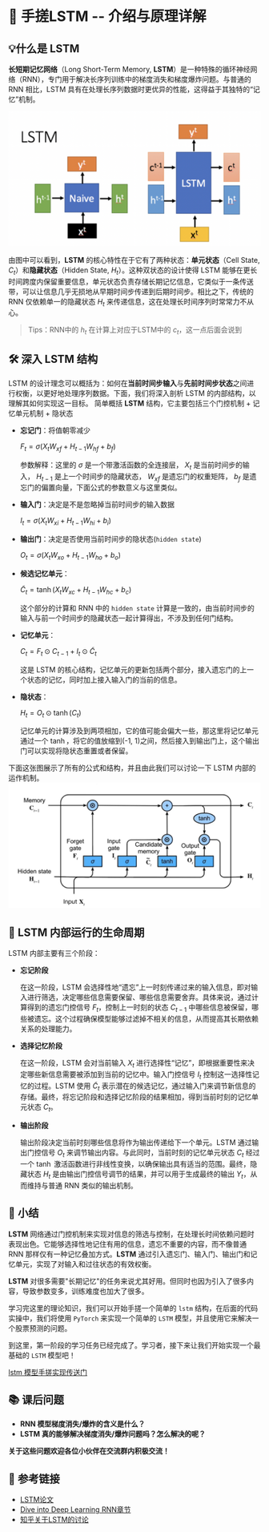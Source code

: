 # 🤖 手搓**LSTM** -- 介绍与原理详解

## **💡什么是 LSTM**

**长短期记忆网络**（Long Short-Term Memory, **LSTM**）是一种特殊的循环神经网络（RNN），专门用于解决长序列训练中的梯度消失和梯度爆炸问题。与普通的 RNN 相比，LSTM 具有在处理长序列数据时更优异的性能，这得益于其独特的“记忆”机制。

![](./images/rnn_vs_lstm.png)

由图中可以看到，**LSTM** 的核心特性在于它有了两种状态：**单元状态**（Cell State, $C_t$）和**隐藏状态**（Hidden State, $H_t$）。这种双状态的设计使得 LSTM 能够在更长时间跨度内保留重要信息，单元状态负责存储长期记忆信息，它类似于一条传送带，可以让信息几乎无损地从早期时间步传递到后期时间步。相比之下，传统的 RNN 仅依赖单一的隐藏状态 $H_t$ 来传递信息，这在处理长时间序列时常常力不从心。
> Tips：RNN中的 $h_t$ 在计算上对应于LSTM中的 $c_t$，这一点后面会说到

## **🛠️ 深入 LSTM 结构**
LSTM 的设计理念可以概括为：如何在**当前时间步输入**与**先前时间步状态**之间进行权衡，以更好地处理序列数据。下面，我们将深入剖析 LSTM 的内部结构，以理解其如何实现这一目标。
简单概括 **LSTM** 结构，它主要包括三个门控机制 + 记忆单元机制 + 隐状态

- **忘记门**：将值朝零减少
  
  $F_t = \sigma(X_t W_{xf} + H_{t-1} W_{hf} + b_f)$

  参数解释：这里的 $\sigma$ 是一个带激活函数的全连接层， $X_t$ 是当前时间步的输入， $H_{t-1}$ 是上一个时间步的隐藏状态， $W_{xf}$ 是遗忘门的权重矩阵， $b_f$ 是遗忘门的偏置向量，下面公式的参数意义与这里类似。
- **输入门**：决定是不是忽略掉当前时间步的输入数据
  
  $I_t = \sigma(X_t W_{xi} + H_{t-1} W_{hi} + b_i)$
- **输出门**：决定是否使用当前时间步的隐状态(`hidden state`)
  
  $O_t = \sigma(X_t W_{xo} + H_{t-1} W_{ho} + b_o)$

- **候选记忆单元**：

   $\tilde {C}_t = \tanh(X_t W_{xc} + H_{t-1} W_{hc} + b_c)$
  
  这个部分的计算和 RNN 中的 `hidden state` 计算是一致的，由当前时间步的输入与前一个时间步的隐藏状态一起计算得出，不涉及到任何门结构。

- **记忆单元**：
  
  $C_t = F_t \odot C_{t-1} + I_t \odot \tilde {C}_t$
  
  这是 LSTM 的核心结构，记忆单元的更新包括两个部分，接入遗忘门的上一个状态的记忆，同时加上接入输入门的当前的信息。

- **隐状态**：
  
  $H_t = O_t \odot \tanh(C_t)$
  
  记忆单元的计算涉及到两项相加，它的值可能会偏大一些，那这里将记忆单元通过一个 $\tanh$，将它的值放缩到(-1, 1)之间，然后接入到输出门上，这个输出门可以实现将隐状态重置或者保留。

下面这张图展示了所有的公式和结构，并且由此我们可以讨论一下 LSTM 内部的运作机制。
![](./images/lstm_structure.png)
## **🔄 LSTM 内部运行的生命周期**

LSTM 内部主要有三个阶段：

- **忘记阶段**
  
  在这一阶段，LSTM 会选择性地“遗忘”上一时刻传递过来的输入信息，即对输入进行筛选，决定哪些信息需要保留、哪些信息需要舍弃。具体来说，通过计算得到的遗忘门控信号 $F_t$，控制上一时刻的状态 $C_{t-1}$ 中哪些信息被保留，哪些被遗忘。这个过程确保模型能够过滤掉不相关的信息，从而提高其长期依赖关系的处理能力。
  
- **选择记忆阶段**
  
  在这一阶段，LSTM 会对当前输入 $X_t$ 进行选择性“记忆”，即根据重要性来决定哪些新信息需要被添加到当前的记忆中。输入门控信号 $I_t$ 控制这一选择性记忆的过程。LSTM 使用 $\tilde {C}_t$ 表示潜在的候选记忆，通过输入门来调节新信息的存储。最终，将忘记阶段和选择记忆阶段的结果相加，得到当前时刻的记忆单元状态 $C_t$。
  
- **输出阶段**
  
  输出阶段决定当前时刻哪些信息将作为输出传递给下一个单元。LSTM 通过输出门控信号 $O_t$ 来调节输出内容。与此同时，当前时刻的记忆单元状态 $C_t$ 经过一个 $\tanh$ 激活函数进行非线性变换，以确保输出具有适当的范围。最终，隐藏状态 $H_t$ 是由输出门控信号调节的结果，并可以用于生成最终的输出 $Y_t$，从而维持与普通 RNN 类似的输出机制。

## **📝 小结**

**LSTM** 网络通过门控机制来实现对信息的筛选与控制，在处理长时间依赖问题时表现出色。它能够选择性地记住有用的信息，遗忘不重要的内容，而不像普通 RNN 那样仅有一种记忆叠加方式。**LSTM** 通过引入遗忘门、输入门、输出门和记忆单元，实现了对输入和过往状态的有效权衡。

**LSTM** 对很多需要"长期记忆"的任务来说尤其好用。但同时也因为引入了很多内容，导致参数变多，训练难度也加大了很多。

学习完这里的理论知识，我们可以开始手搓一个简单的 `lstm` 结构，在后面的代码实操中，我们将使用 `PyTorch` 来实现一个简单的 `LSTM` 模型，并且使用它来解决一个股票预测的问题。

到这里，第一阶段的学习任务已经完成了。学习者，接下来让我们开始实现一个最基础的 `LSTM` 模型吧！

[lstm 模型手搓实现传送门](./notebook/lstm.ipynb)


## **📚 课后问题**

- **RNN 模型梯度消失/爆炸的含义是什么？**
- **LSTM 真的能够解决梯度消失/爆炸问题吗？怎么解决的呢？**

**关于这些问题欢迎各位小伙伴在交流群内积极交流！**

## **📎 参考链接**

- [LSTM论文](https://www.bioinf.jku.at/publications/older/2604.pdf)
- [Dive into Deep Learning RNN章节](https://zh.d2l.ai/chapter_recurrent-neural-networks/rnn.html)
- [知乎关于LSTM的讨论](https://www.zhihu.com/question/44895610/answer/616818627)
